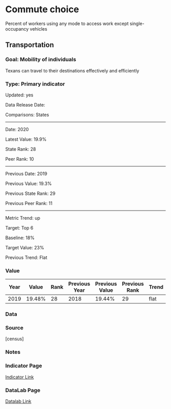 # Commute choice

Percent of workers using any mode to access work except single-occupancy vehicles

## Transportation

### Goal: Mobility of individuals

Texans can travel to their destinations effectively and efficiently

### Type: Primary indicator

Updated: yes

Data Release Date: 

Comparisons: States

----

Date: 2020

Latest Value: 19.9%

State Rank: 28

Peer Rank: 10

----

Previous Date:  2019

Previous Value: 19.3%

Previous State Rank: 29

Previous Peer Rank: 11

----

Metric Trend: up

Target: Top 6

Baseline: 18%

Target Value: 23%

Previous Trend: Flat



### Value

| Year        |  Value      | Rank        | Previous Year | Previous Value | Previous Rank | Trend | 
| ----------- | ----------- | ----------- | ----------- | ----------- | ----------- | -----------|
|   2019       | 19.48%      |  28        |       2018  |   19.44%    |       29    |    flat    | 

### Data

### Source

[census]

### Notes


### Indicator Page

[Indicator Link](https://indicators.texas2036.org/indicator/63)

### DataLab Page

[Datalab Link](https://datalab.texas2036.org/vdpboyf/american-community-survey-5-year-estimates-economic-characteristics?location=1028340&indicator=1000260&measure=1000000&accesskey=jjbliqb)

